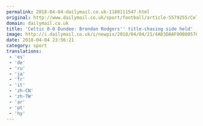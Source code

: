 ```yaml
---
permalink: 2018-04-04-dailymail.co.uk-1180111547.html
original: http://www.dailymail.co.uk/sport/football/article-5579255/Celtic-0-0-Dundee-Brendan-Rodgers-title-chasing-held-despite-improving-second-half.html?ITO=1490&ns_mchannel=rss&ns_campaign=1490
domain: dailymail.co.uk
title: 'Celtic 0-0 Dundee: Brendan Rodgers'' title-chasing side held'
image: http://i.dailymail.co.uk/i/newpix/2018/04/04/21/4AD3DAAF00000578-0-image-a-2_1522875444532.jpg
date: 2018-04-04 23:56:21
category: sport
translations: 
 - 'es'
 - 'de'
 - 'ru'
 - 'ja'
 - 'fr'
 - 'it'
 - 'zh-CN'
 - 'zh-TW'
 - 'ar'
 - 'pt'
 - 'hy'
---
```


